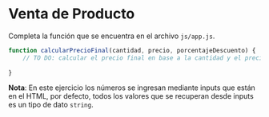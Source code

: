 # Venta de Producto

Completa la función que se encuentra en el archivo ```js/app.js```.

```javascript
function calcularPrecioFinal(cantidad, precio, porcentajeDescuento) {
	// TO DO: calcular el precio final en base a la cantidad y el precio por unidad de un producto y si el producto tiene descuento
    
}
```

**Nota**: En este ejercicio los números se ingresan mediante inputs que están en el HTML, por defecto, todos los valores que se recuperan desde inputs es un tipo de dato ```string```.